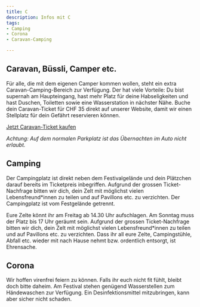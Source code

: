 ```yaml
---
title: C
description: Infos mit C
tags:
- Camping
- Corona
- Caravan-Camping

---
```

## Caravan, Büssli, Camper etc.

Für alle, die mit dem eigenen Camper kommen wollen, steht ein extra Caravan-Camping-Bereich zur Verfügung. Der hat viele Vorteile: Du bist supernah am Haupteingang, hast mehr Platz für deine Habseligkeiten und hast Duschen, Toiletten sowie eine Wasserstation in nächster Nähe. Buche dein Caravan-Ticket für CHF 35 direkt auf unserer Website, damit wir einen Stellplatz für dein Gefährt reservieren können.

[Jetzt Caravan-Ticket kaufen](https://eventfrog.ch/de/p/festivals/weitere-festivals/lieder-und-kulturfest-2022-6833845387129228352.html)

_Achtung: Auf dem normalen Parkplatz ist das Übernachten im Auto nicht erlaubt._

## Camping

Der Campingplatz ist direkt neben dem Festivalgelände und dein Plätzchen darauf bereits im Ticketpreis inbegriffen. Aufgrund der grossen Ticket-Nachfrage bitten wir dich, dein Zelt mit möglichst vielen Lebensfreund*innen zu teilen und auf Pavillons etc. zu verzichten. Der Campingplatz ist vom Festgelände getrennt.

Eure Zelte könnt ihr am Freitag ab 14.30 Uhr aufschlagen. Am Sonntag muss der Platz bis 17 Uhr geräumt sein. Aufgrund der grossen Ticket-Nachfrage bitten wir dich, dein Zelt mit möglichst vielen Lebensfreund*innen zu teilen und auf Pavillons etc. zu verzichten. Dass ihr all eure Zelte, Campingstühle, Abfall etc. wieder mit nach Hause nehmt bzw. ordentlich entsorgt, ist Ehrensache.

## Corona

Wir hoffen virenfrei feiern zu können. Falls ihr euch nicht fit fühlt, bleibt doch bitte daheim. Am Festival stehen genügend Wasserstellen zum Händewaschen zur Verfügung. Ein Desinfektionsmittel mitzubringen, kann aber sicher nicht schaden.